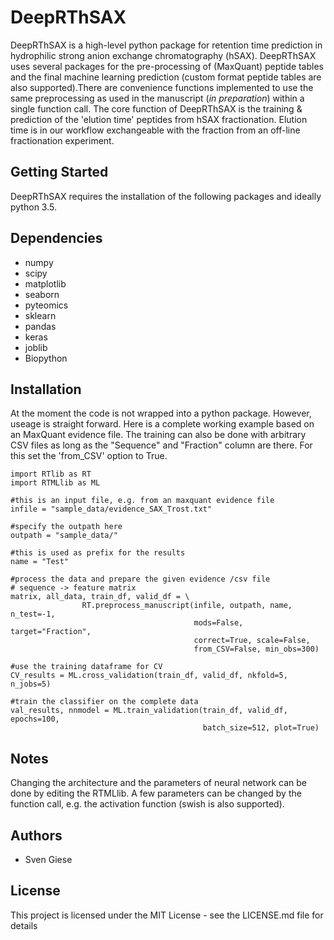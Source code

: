 # DeepRThSAX

DeepRThSAX is a high-level python package for retention time prediction in hydrophilic strong anion exchange chromatography (hSAX). DeepRThSAX uses several packages for the pre-processing of (MaxQuant) peptide tables and the final machine learning prediction (custom format peptide tables are also supported).There are convenience functions implemented to use the same preprocessing as used in the manuscript (*in preparation*) within a single function call.
The core function of DeepRThSAX is the training & prediction of the 'elution time' peptides from hSAX fractionation. Elution time is in our workflow exchangeable with the fraction from an off-line fractionation experiment.


Getting Started
---

DeepRThSAX requires the installation of the following packages and ideally python 3.5.

Dependencies
---
* numpy
* scipy
* matplotlib
* seaborn
* pyteomics
* sklearn
* pandas
* keras
* joblib
* Biopython

 Installation
 ----
 At the moment the code is not wrapped into a python package. However,
 useage is straight forward. Here is a complete working example based on an
 MaxQuant evidence file. The training can also be done with arbitrary CSV
 files as long as the "Sequence" and "Fraction" column are there. For this
 set the 'from_CSV' option to True.
 
```
import RTlib as RT
import RTMLlib as ML

#this is an input file, e.g. from an maxquant evidence file
infile = "sample_data/evidence_SAX_Trost.txt"

#specify the outpath here
outpath = "sample_data/"

#this is used as prefix for the results
name = "Test"

#process the data and prepare the given evidence /csv file
# sequence -> feature matrix
matrix, all_data, train_df, valid_df = \
                RT.preprocess_manuscript(infile, outpath, name, n_test=-1, 
                                         mods=False, target="Fraction", 
                                         correct=True, scale=False, 
                                         from_CSV=False, min_obs=300)
                
#use the training dataframe for CV
CV_results = ML.cross_validation(train_df, valid_df, nkfold=5, n_jobs=5)

#train the classifier on the complete data
val_results, nnmodel = ML.train_validation(train_df, valid_df, epochs=100, 
                                           batch_size=512, plot=True)
```
 Notes
 ----
 Changing the architecture and the parameters of neural network can be done
 by editing the RTMLlib. A few parameters can be changed by the function call,
 e.g. the activation function (swish is also supported).
 

Authors
----
* Sven Giese

License
----
This project is licensed under the MIT License - see the LICENSE.md file for details